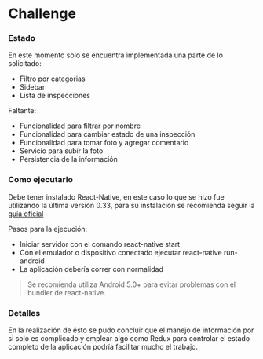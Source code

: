 # Challenge

### Estado
En este momento solo se encuentra implementada una parte de lo solicitado:
* Filtro por categorias
* Sidebar
* Lista de inspecciones

Faltante:
* Funcionalidad para filtrar por nombre
* Funcionalidad para cambiar estado de una inspección
* Funcionalidad para tomar foto y agregar comentario
* Servicio para subir la foto
* Persistencia de la información

### Como ejecutarlo
Debe tener instalado React-Native, en este caso lo que se hizo fue utilizando
la última versión 0.33, para su instalación se recomienda seguir la [guía oficial](https://facebook.github.io/react-native/docs/getting-started.html#content)

Pasos para la ejecución:
* Iniciar servidor con el comando react-native start
* Con el emulador o dispositivo conectado ejecutar react-native run-android
* La aplicación debería correr con normalidad
> Se recomienda utiliza Android 5.0+ para evitar problemas con el bundler de react-native.

### Detalles
En la realización de ésto se pudo concluir que el manejo de información por si solo es complicado y emplear algo como Redux para controlar el estado completo de la aplicación podría facilitar mucho el trabajo.
